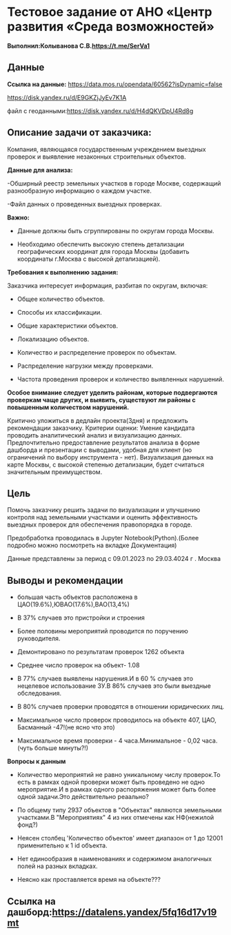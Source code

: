 # Тестовое задание   от АНО «Центр развития «Среда возможностей»
**Выполнил:Колыванова С.В.<https://t.me/SerVa1>**

## Данные

**Ссылка на данные:**
https://data.mos.ru/opendata/60562?isDynamic=false

https://disk.yandex.ru/d/E9GKZjJyEv7K1A  

файл с геоданными:https://disk.yandex.ru/d/H4dQKVDpU4Rd8g

## Описание задачи от заказчика:

Компания, являющаяся государственным учреждением
выездных проверок и выявление незаконных строительных объектов.

**Данные для анализа:**

-Обширный реестр земельных участков в городе Москве, содержащий разнообразную информацию о каждом участке.

-Файл данных о проведенных выездных проверках.

**Важно:** 
- Данные должны быть сгруппированы по округам города Москвы.

- Необходимо обеспечить высокую степень детализации географических координат для города Москвы (добавить координаты г.Москва с высокой детализацией).

**Требования к выполнению задания:**

Заказчика интересует информация, разбитая по округам, включая:
 - Общее количество объектов.
 
 - Способы их классификации.
 
 - Общие характеристики объектов.

 - Локализацию объектов.
 
 - Количество и распределение проверок по объектам.
 
 - Распределение нагрузки между проверками.
 
 - Частота проведения проверок и количество выявленных нарушений.
 
**Особое внимание следует уделить районам, которые подвергаются проверкам чаще других, и выявить, существуют ли районы с повышенным количеством нарушений.**

Критично уложиться в дедлайн проекта(3дня) и предложить рекомендации заказчику.
Критерии оценки:
Умение кандидата проводить аналитический анализ и визуализацию данных.
Предпочтительно предоставление результатов анализа в форме дашборда и презентации с выводами, удобная для клиент (но ограничений по выбору инструмента - нет).
Визуализация данных на карте Москвы, с высокой степенью детализации, будет считаться значительным преимуществом.
## Цель

Помочь заказчику решить задачи по визуализации и улучшению контроля над земельными участками и оценить эффективность выездных проверок для обеспечения правопорядка в городе.

Предобработка проводилась в Jupyter Notebook(Python).(Более подробно  можно посмотреть на вкладке Документация)

Данные представлены за период с 09.01.2023 по 29.03.4024 г . Москва
## Выводы и рекомендации
- большая часть объектов  расположена в ЦАО(19.6%),ЮВАО(17.6%),ВАО(13,4%)

- В 37%  случаев это пристройки и строения

- Более половины мероприятий проводится по поручению руководителя.

- Демонтировано по результатам  проверок  1262 объекта

- Среднее число проверок на объект- 1.08

- В 77%  случаев выявлены нарушения.И в 60 % случаев это нецелевое использование ЗУ.В 86% случаев это были выездные  обследования.

- В 80%  случаев  проверки проводятся в отношении юридических лиц.

- Максимальное число проверок проводилось на объекте 407, ЦАО, Басманный -47!(не ясно что это)

- Максимальное время проверки - 4 часа.Минимальное - 0,02 часа.(чуть больше минуты?!)

**Вопросы к данным** 

- Количество мероприятий  не равно уникальному числу проверок.То есть в рамках одной проверки может быть проведено  не одно мероприятие.И в рамках одного распоряжения может быть более одной задачи.Это действительно реаально?

- По общему типу 2937 объектов в "Объектах" являются земельными участками.В "Мероприятиях" 4 из них  отмечены как НФ(нежилой фонд?)

- Неясен столбец 'Количество объектов' имеет диапазон от 1 до 12001 применительно к 1 id объекта.

- Нет единообразия в наименованиях и содержимом аналогичных полей на разных вкладках.

- Неясно как проставляется время на объекте???
## Ссылка на дашборд:<https://datalens.yandex/5fq16d17v19mt>
